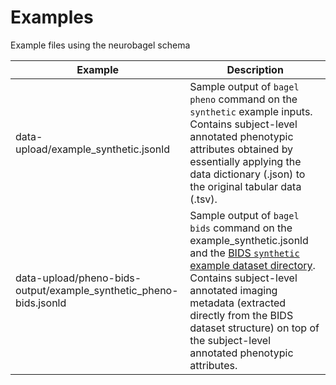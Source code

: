 # Examples
Example files using the neurobagel schema


| Example                             | Description                                                                                                                                                                                                                                                                                                                                                           |
|-------------------------------------|-----------------------------------------------------------------------------------------------------------------------------------------------------------------------------------------------------------------------------------------------------------------------------------------------------------------------------------------------------------------------|
| data-upload/example_synthetic.jsonld            | Sample output of `bagel pheno` command on the `synthetic` example inputs. Contains subject-level annotated phenotypic attributes obtained by essentially applying the data dictionary (.json) to the original tabular data (.tsv).                                                                                                                                    |
| data-upload/pheno-bids-output/example_synthetic_pheno-bids.jsonld | Sample output of `bagel bids` command on the example_synthetic.jsonld and the [BIDS `synthetic` example dataset directory](https://github.com/bids-standard/bids-examples/tree/master/synthetic). Contains subject-level annotated imaging metadata (extracted directly from the BIDS dataset structure) on top of the subject-level annotated phenotypic attributes. |